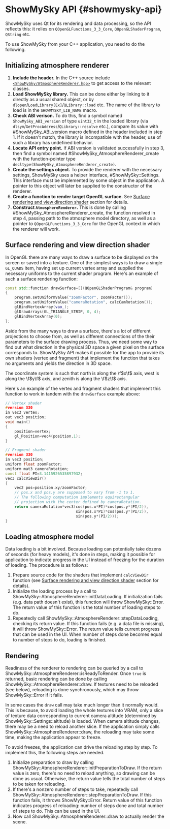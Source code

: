 # ShowMySky API {#showmysky-api}

ShowMySky uses Qt for its rendering and data processing, so the API reflects this: it relies on `QOpenGLFunctions_3_3_Core`, `QOpenGLShaderProgram`, `QString` etc.

To use ShowMySky from your C++ application, you need to do the following.

## Initializing atmosphere renderer

1. **Include the header.** In the C++ source include [<code>\<ShowMySky/AtmosphereRenderer.hpp\></code>](api_2AtmosphereRenderer_8hpp.html) to get access to the relevant classes.
2. **Load ShowMySky library.** This can be done either by linking to it directly as a usual shared object, or by `dlopen`/`LoadLibrary[Ex]`/`QLibrary::load` etc. The name of the library to load is in the `SHOWMYSKY_LIB_NAME` macro.
3. **Check ABI verison.** To do this, find a symbol named `ShowMySky_ABI_version` of type `uint32_t` in the loaded library (via `dlsym`/`GetProcAddress`/`QLibrary::resolve` etc.), compare its value with #ShowMySky_ABI_version macro defined in the header included in step 1. If it doesn't match, the library is incompatible with the header, use of such a library has undefined behavior.
4. **Locate API entry point.** If ABI version is validated successfully in step 3, then find a symbol named #ShowMySky_AtmosphereRenderer_create with the function-pointer type `decltype(ShowMySky_AtmosphereRenderer_create)`.
5. **Create the settings object.** To provide the renderer with the necessary settings, ShowMySky uses a helper interface, #ShowMySky::Settings. This interface must be implemented by some object in the application. A pointer to this object will later be supplied to the constructor of the renderer.
6. **Create a function to render target OpenGL surface.** See [Surface rendering and view direction shader](#surface-and-view-dir) section for details.
7. **Construct `AtmosphereRenderer`.** This is done by calling #ShowMySky_AtmosphereRenderer_create, the function resolved in step 4, passing path to the atmosphere model directory, as well as a pointer to `QOpenGLFunctions_3_3_Core` for the OpenGL context in which the renderer will work.

## <a name="surface-and-view-dir"> Surface rendering and view direction shader </a>

In OpenGL there are many ways to draw a surface to be displayed on the screen or saved into a texture. One of the simplest ways is to draw a single `GL_QUADS` item, having set up current vertex array and supplied the necessary uniforms to the current shader program. Here's an example of such a surface rendering function:

```cpp
const std::function drawSurface=[](QOpenGLShaderProgram& program)
{
    program.setUniformValue("zoomFactor", zoomFactor());
    program.setUniformValue("cameraRotation", calcCamRotation());
    glBindVertexArray(vao_);
    glDrawArrays(GL_TRIANGLE_STRIP, 0, 4);
    glBindVertexArray(0);
};
```

Aside from the many ways to draw a surface, there's a lot of different projections to choose from, as well as different connections of the their parameters to the surface drawing process. Thus, we need some way to find out what direction in the physical 3D space a given pixel on the surface corresponds to. ShowMySky API makes it possible for the app to provide its own shaders (vertex and fragment) that implement the function that takes no arguments and yields the direction in 3D space.

The coordinate system is such that north is along the \f$x\f$ axis, west is along the \f$y\f$ axis, and zenith is along the \f$z\f$ axis.

Here's an example of the vertex and fragment shaders that implement this function to work in tandem with the `drawSurface` example above:

```cpp
// Vertex shader
#version 330
in vec3 vertex;
out vec3 position;
void main()
{
    position=vertex;
    gl_Position=vec4(position,1);
}
```

```cpp
// Fragment shader
#version 330
in vec3 position;
uniform float zoomFactor;
uniform mat3 cameraRotation;
const float PI=3.1415926535897932;
vec3 calcViewDir()
{
    vec2 pos=position.xy/zoomFactor;
    // pos.x and pos.y are supposed to vary from -1 to 1.
    // The following computation implements equirectangular
    // projection with the center defined by cameraRotation.
    return cameraRotation*vec3(cos(pos.x*PI)*cos(pos.y*(PI/2)),
                               sin(pos.x*PI)*cos(pos.y*(PI/2)),
                               sin(pos.y*(PI/2)));
}
```

## Loading atmosphere model

Data loading is a bit involved. Because loading can potentially take dozens of seconds (for heavy models), it's done in steps, making it possible for application to indicate progress in the UI instead of freezing for the duration of loading. The procedure is as follows:

1. Prepare source code for the shaders that implement `calcViewDir` function (see [Surface rendering and view direction shader](#surface-and-view-dir) section for details).
2. Initialize the loading process by a call to ShowMySky::AtmosphereRenderer::initDataLoading. If initialization fails (e.g. data path doesn't exist), this function will throw ShowMySky::Error. The return value of this function is the total number of loading steps to do.
3. Repeatedly call ShowMySky::AtmosphereRenderer::stepDataLoading, checking its return value. If this function fails (e.g. a data file is missing), it will throw ShowMySky::Error. The return value tells current progress that can be used in the UI. When number of steps done becomes equal to number of steps to do, loading is finished.

## Rendering

Readiness of the renderer to rendering can be queried by a call to ShowMySky::AtmosphereRenderer::isReadyToRender. Once `true` is returned, basic rendering can be done by calling ShowMySky::AtmosphereRenderer::draw. If textures need to be reloaded (see below), reloading is done synchronously, which may throw ShowMySky::Error if it fails.

In some cases the `draw` call may take much longer than it normally would. This is because, to avoid loading the whole textures into VRAM, only a slice of texture data corresponding to current camera altitude (determined by ShowMySky::Settings::altitude) is loaded. When camera altitude changes, there may be a need to reload another slice. If the application simply calls ShowMySky::AtmosphereRenderer::draw, the reloading may take some time, making the application appear to freeze.

To avoid freezes, the application can drive the reloading step by step. To implement this, the following steps are needed.

1. Initialize preparation to draw by calling ShowMySky::AtmosphereRenderer::initPreparationToDraw. If the return value is zero, there's no need to reload anything, so drawing can be done as usual. Otherwise, the return value tells the total number of steps to be taken for reloading.
2. If there's a nonzero number of steps to take, repeatedly call ShowMySky::AtmosphereRenderer::stepPreparationToDraw. If this function fails, it throws ShowMySky::Error. Return value of this function indicates progress of reloading: number of steps done and total number of steps to do. This can be used in the UI.
3. Now call ShowMySky::AtmosphereRenderer::draw to actually render the scene.
